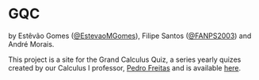 # GQC

by Estêvão Gomes ([@EstevaoMGomes](https://github.com/EstevaoMGomes)), Filipe Santos ([@FANPS2003](https://github.com/FANPS2003)) and André Morais.

This project is a site for the Grand Calculus Quiz, a series yearly quizes created by our Calculus I professor, [Pedro Freitas](https://www.math.tecnico.ulisboa.pt/~pfreitas/) and is available [here](https://www.math.tecnico.ulisboa.pt/~pfreitas/GQC/GQC).

